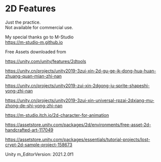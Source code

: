 # 2D Features

Just the practice.  
Not available for commercial use.  
  
My special thanks go to M-Studio  
https://m-studio-m.github.io  
  
Free Assets downloaded from  
  
https://unity.com/unity/features/2dtools  
  
https://unity.cn/projects/unity2019-3zui-xin-2d-gu-ge-ik-dong-hua-huan-zhuang-quan-mian-zhi-nan  
  
https://unity.cn/projects/unity2019-zui-xin-2dgong-ju-sprite-shapeshi-yong-zhi-nan  
  
https://unity.cn/projects/unity2019-3zui-xin-universal-rpzai-2dxiang-mu-zhong-de-shi-yong-zhi-nan  
  
https://m-studio.itch.io/2d-character-for-animation  
  
https://assetstore.unity.com/packages/2d/environments/free-asset-2d-handcrafted-art-117049  
  
https://assetstore.unity.com/packages/essentials/tutorial-projects/lost-crypt-2d-sample-project-158673  
  
Unity m_EditorVersion:  2021.2.0f1  
  